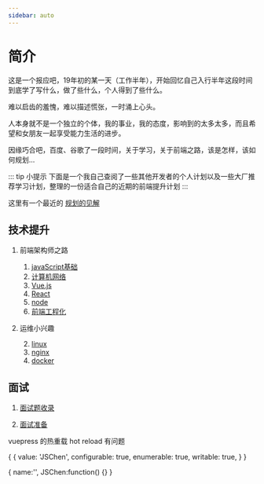 ```yaml
---
sidebar: auto
---
```


# 简介

这是一个报应吧，19年初的某一天（工作半年），开始回忆自己入行半年这段时间到底学了写什么，做了些什么，个人得到了些什么。

难以启齿的羞愧，难以描述慌张，一时涌上心头。

人本身就不是一个独立的个体，我的事业，我的态度，影响到的太多太多，而且希望和女朋友一起享受能力生活的进步。

因缘巧合吧，百度、谷歌了一段时间，关于学习，关于前端之路，该是怎样，该如何规划...

::: tip 小提示
下面是一个我自己查阅了一些其他开发者的个人计划以及一些大厂推荐学习计划，整理的一份适合自己的近期的前端提升计划
:::

这里有一个最近的 [规划的见解](/pages/essay/about_talk)

## 技术提升

1. 前端架构师之路

    1. [javaScript基础](/pages/technology/architect/base/)
    2. [计算机网络](/pages/technology/architect/network/)
    2. [Vue.js](/pages/technology/architect/vue/)
    2. [React](/pages/technology/architect/react/)
    2. [node](/pages/technology/architect/node/)
    2. [前端工程化](/pages/technology/architect/engineering/)
    
2. 运维小兴趣

    2. [linux](/pages/technology/architect/engineering/)
    2. [nginx](/pages/technology/architect/engineering/)
    2. [docker](/pages/technology/architect/engineering/)

## 面试

1. [面试题收录](/pages/interview/included/)

2. [面试准备](/pages/interview/plan/)

vuepress 的热重载 hot reload 有问题

{
  {
    value: 'JSChen',
    configurable: true,
    enumerable: true,
    writable: true,
  }
}

{
  name:'',
  JSChen:function() {}
}